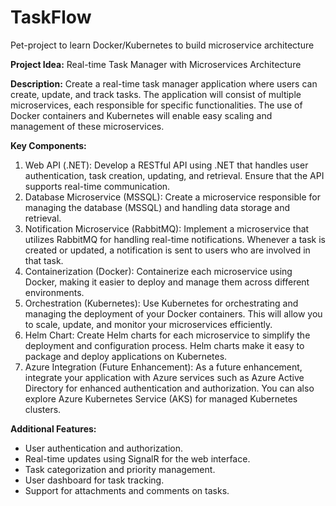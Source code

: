 # TaskFlow
Pet-project to learn Docker/Kubernetes to build microservice architecture

**Project Idea:** Real-time Task Manager with Microservices Architecture

**Description:**
Create a real-time task manager application where users can create, update, and track tasks. The application will consist of multiple microservices, each responsible for specific functionalities. The use of Docker containers and Kubernetes will enable easy scaling and management of these microservices.

**Key Components:**
1. Web API (.NET): Develop a RESTful API using .NET that handles user authentication, task creation, updating, and retrieval. Ensure that the API supports real-time communication.
2. Database Microservice (MSSQL): Create a microservice responsible for managing the database (MSSQL) and handling data storage and retrieval.
3. Notification Microservice (RabbitMQ): Implement a microservice that utilizes RabbitMQ for handling real-time notifications. Whenever a task is created or updated, a notification is sent to users who are involved in that task.
4. Containerization (Docker): Containerize each microservice using Docker, making it easier to deploy and manage them across different environments.
5. Orchestration (Kubernetes): Use Kubernetes for orchestrating and managing the deployment of your Docker containers. This will allow you to scale, update, and monitor your microservices efficiently.
6. Helm Chart: Create Helm charts for each microservice to simplify the deployment and configuration process. Helm charts make it easy to package and deploy applications on Kubernetes.
7. Azure Integration (Future Enhancement): As a future enhancement, integrate your application with Azure services such as Azure Active Directory for enhanced authentication and authorization. You can also explore Azure Kubernetes Service (AKS) for managed Kubernetes clusters.

**Additional Features:**
* User authentication and authorization.
* Real-time updates using SignalR for the web interface.
* Task categorization and priority management.
* User dashboard for task tracking.
* Support for attachments and comments on tasks.
